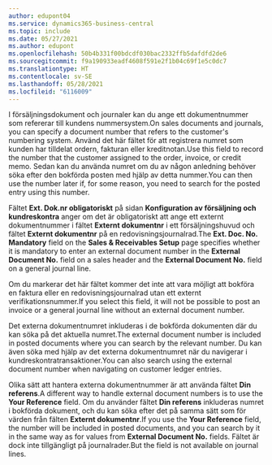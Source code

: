 ```yaml
---
author: edupont04
ms.service: dynamics365-business-central
ms.topic: include
ms.date: 05/27/2021
ms.author: edupont
ms.openlocfilehash: 50b4b331f00bdcdf030bac2332ffb5dafdfd2de6
ms.sourcegitcommit: f9a190933eadf4608f591e2f1b04c69f1e5c0dc7
ms.translationtype: HT
ms.contentlocale: sv-SE
ms.lasthandoff: 05/28/2021
ms.locfileid: "6116009"
---
```

<span data-ttu-id="82db1-101">I försäljningsdokument och journaler kan du ange ett dokumentnummer som refererar till kundens nummersystem.</span><span class="sxs-lookup"><span data-stu-id="82db1-101">On sales documents and journals, you can specify a document number that refers to the customer's numbering system.</span></span> <!--You can enter a maximum of ten characters, both numbers and letters.--> <span data-ttu-id="82db1-102">Använd det här fältet för att registrera numret som kunden har tilldelat ordern, fakturan eller kreditnotan.</span><span class="sxs-lookup"><span data-stu-id="82db1-102">Use this field to record the number that the customer assigned to the order, invoice, or credit memo.</span></span> <span data-ttu-id="82db1-103">Sedan kan du använda numret om du av någon anledning behöver söka efter den bokförda posten med hjälp av detta nummer.</span><span class="sxs-lookup"><span data-stu-id="82db1-103">You can then use the number later if, for some reason, you need to search for the posted entry using this number.</span></span>  

<span data-ttu-id="82db1-104">Fältet **Ext. Dok.nr obligatoriskt** på sidan **Konfiguration av försäljning och kundreskontra** anger om det är obligatoriskt att ange ett externt dokumentnummer i fältet **Externt dokumentnr** i ett försäljningshuvud och fältet **Externt dokumentnr** på en redovisningsjournalrad.</span><span class="sxs-lookup"><span data-stu-id="82db1-104">The **Ext. Doc. No. Mandatory** field on the **Sales & Receivables Setup** page specifies whether it is mandatory to enter an external document number in the **External Document No.** field on a sales header and the **External Document No.** field on a general journal line.</span></span>

<span data-ttu-id="82db1-105">Om du markerar det här fältet kommer det inte att vara möjligt att bokföra en faktura eller en redovisningsjournalrad utan ett externt verifikationsnummer.</span><span class="sxs-lookup"><span data-stu-id="82db1-105">If you select this field, it will not be possible to post an invoice or a general journal line without an external document number.</span></span>

<span data-ttu-id="82db1-106">Det externa dokumentnumret inkluderas i de bokförda dokumenten där du kan söka på det aktuella numret.</span><span class="sxs-lookup"><span data-stu-id="82db1-106">The external document number is included in posted documents where you can search by the relevant number.</span></span> <span data-ttu-id="82db1-107">Du kan även söka med hjälp av det externa dokumentnumret när du navigerar i kundreskontratransaktioner.</span><span class="sxs-lookup"><span data-stu-id="82db1-107">You can also search using the external document number when navigating on customer ledger entries.</span></span>

<span data-ttu-id="82db1-108">Olika sätt att hantera externa dokumentnummer är att använda fältet **Din referens**.</span><span class="sxs-lookup"><span data-stu-id="82db1-108">A different way to handle external document numbers is to use the **Your Reference** field.</span></span> <span data-ttu-id="82db1-109">Om du använder fältet **Din referens** inkluderas numret i bokförda dokument, och du kan söka efter det på samma sätt som för värden från fälten **Externt dokumentnr**.</span><span class="sxs-lookup"><span data-stu-id="82db1-109">If you use the **Your Reference** field, the number will be included in posted documents, and you can search by it in the same way as for values from **External Document No.** fields.</span></span> <span data-ttu-id="82db1-110">Fältet är dock inte tillgängligt på journalrader.</span><span class="sxs-lookup"><span data-stu-id="82db1-110">But the field is not available on journal lines.</span></span>
